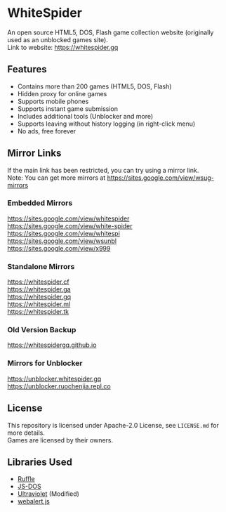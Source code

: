 # WhiteSpider
An open source HTML5, DOS, Flash game collection website (originally used as an unblocked games site). <br />
Link to website: https://whitespider.gq

## Features
 - Contains more than 200 games (HTML5, DOS, Flash)
 - Hidden proxy for online games
 - Supports mobile phones
 - Supports instant game submission
 - Includes additional tools (Unblocker and more)
 - Supports leaving without history logging (in right-click menu)
 - No ads, free forever

## Mirror Links
If the main link has been restricted, you can try using a mirror link. <br />
Note: You can get more mirrors at https://sites.google.com/view/wsug-mirrors

### Embedded Mirrors
https://sites.google.com/view/whitespider <br />
https://sites.google.com/view/white-spider <br />
https://sites.google.com/view/whitespi <br />
https://sites.google.com/view/wsunbl <br />
https://sites.google.com/view/x999 <br />

### Standalone Mirrors
https://whitespider.cf <br />
https://whitespider.ga <br />
https://whitespider.gq <br />
https://whitespider.ml <br />
https://whitespider.tk <br />

### Old Version Backup
https://whitespidergq.github.io

### Mirrors for Unblocker
https://unblocker.whitespider.gq <br />
https://unblocker.ruochenjia.repl.co

## License
This repository is licensed under Apache-2.0 License, see `LICENSE.md` for more details. <br />
Games are licensed by their owners.

## Libraries Used
 - <a href="https://ruffle.rs" target="_blank">Ruffle</a>
 - <a href="https://js-dos.com" target="_blank">JS-DOS</a>
 - <a href="https://github.com/titaniumnetwork-development/Ultraviolet" target="_blank">Ultraviolet</a> (Modified)
 - <a href="https://github.com/ruochenjia/webalert" target="_blank">webalert.js</a>
 
